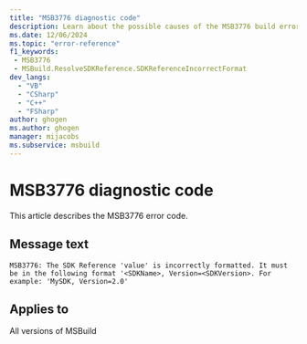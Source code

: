 ```yaml
---
title: "MSB3776 diagnostic code"
description: Learn about the possible causes of the MSB3776 build error, and get troubleshooting tips.
ms.date: 12/06/2024
ms.topic: "error-reference"
f1_keywords:
 - MSB3776
 - MSBuild.ResolveSDKReference.SDKReferenceIncorrectFormat
dev_langs:
  - "VB"
  - "CSharp"
  - "C++"
  - "FSharp"
author: ghogen
ms.author: ghogen
manager: mijacobs
ms.subservice: msbuild
---
```


# MSB3776 diagnostic code

<!-- :::ErrorDefinitionDescription::: -->
<!-- :::editable-content name="introDescription"::: -->
This article describes the MSB3776 error code.
<!-- :::editable-content-end::: -->

## Message text

`MSB3776: The SDK Reference 'value' is incorrectly formatted. It must be in the following format '<SDKName>, Version=<SDKVersion>. For example: 'MySDK, Version=2.0'`

<!-- :::editable-content name="postOutputDescription"::: -->
<!--
{StrBegin="MSB3776: "}
-->
<!-- :::editable-content-end::: -->
<!-- :::ErrorDefinitionDescription-end::: -->

## Applies to

All versions of MSBuild
